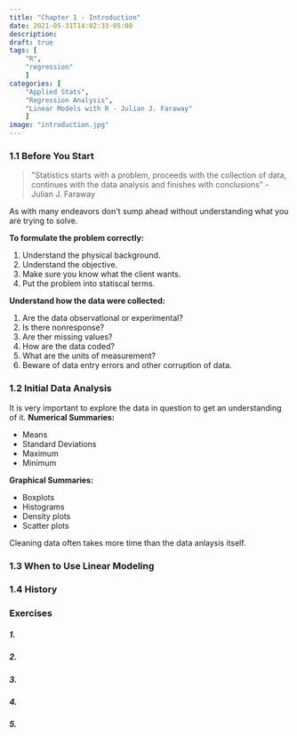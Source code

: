 ```yaml
---
title: "Chapter 1 - Introduction"
date: 2021-05-31T14:02:33-05:00
description: 
draft: true
tags: [
	"R",
	"regression"
	]
categories: [
	"Applied Stats",
	"Regression Analysis",
	"Linear Models with R - Julian J. Faraway"
	]
image: "introduction.jpg"
---
```

### 1.1 Before You Start
> "Statistics starts with a problem, proceeds with the collection of data, continues with the data analysis and finishes with conclusions" - Julian J. Faraway

As with many endeavors don't sump ahead without understanding what you are trying to solve.

**To formulate the problem correctly:**
1. Understand the physical background.
2. Understand the objective.
3. Make sure you know what the client wants.
4. Put the problem into statiscal terms.

**Understand how the data were collected:**
1. Are the data observational or experimental?
2. Is there nonresponse?
3. Are ther missing values?
4. How are the data coded?
5. What are the units of measurement?
6. Beware of data entry errors and other corruption of data.
### 1.2 Initial Data Analysis

It is very important to explore the data in question to get an understanding of it. 
**Numerical Summaries:**
- Means
- Standard Deviations
- Maximum
- Minimum

**Graphical Summaries:**
- Boxplots
- Histograms
- Density plots
- Scatter plots

Cleaning data often takes more time than the data anlaysis itself.

### 1.3 When to Use Linear Modeling
### 1.4 History
### Exercises
##### 1.
##### 2.
##### 3.
##### 4.
##### 5.
